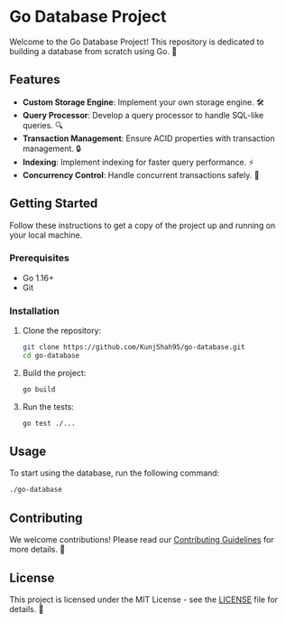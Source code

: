 # Go Database Project

Welcome to the Go Database Project! This repository is dedicated to building a database from scratch using Go. 🚀

## Features

- **Custom Storage Engine**: Implement your own storage engine. 🛠️
- **Query Processor**: Develop a query processor to handle SQL-like queries. 🔍
- **Transaction Management**: Ensure ACID properties with transaction management. 🔒
- **Indexing**: Implement indexing for faster query performance. ⚡
- **Concurrency Control**: Handle concurrent transactions safely. 🔄

## Getting Started

Follow these instructions to get a copy of the project up and running on your local machine.

### Prerequisites

- Go 1.16+ 
- Git 

### Installation

1. Clone the repository:
    ```sh
    git clone https://github.com/KunjShah95/go-database.git
    cd go-database
    ```

2. Build the project:
    ```sh
    go build
    ```

3. Run the tests:
    ```sh
    go test ./...
    ```

## Usage

To start using the database, run the following command:
```sh
./go-database
```

## Contributing

We welcome contributions! Please read our [Contributing Guidelines](CONTRIBUTING.md) for more details. 🤝

## License

This project is licensed under the MIT License - see the [LICENSE](LICENSE) file for details. 📄

